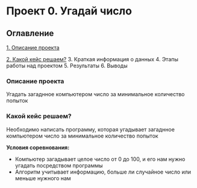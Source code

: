 # Проект 0. Угадай число

## Оглавление
[1. Описание проекта]()

[2. Какой кейс решаем?]()
3. Краткая информация о данных
4. Этапы работы над проектом
5. Результаты
6. Выводы

### Описание проекта
Угадать загаднное компьютером число за минимальное количество попыток

### Какой кейс решаем?
Необходимо написать программу, которая угадывает загаднное компьютером число за минимальное количество попыток

**Условия соревнования:**
- Компьютер загадывает целое число от 0 до 100, и его нам нужно угадать посредством программы
- Алгоритм учитывает информацию, больше ли случайное число или меньше нужного нам


